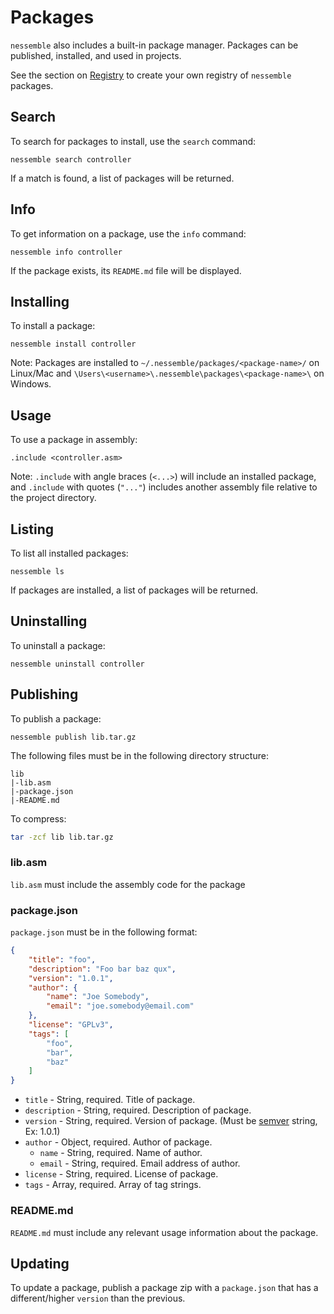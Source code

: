 # Packages

`nessemble` also includes a built-in package manager. Packages can be published,
installed, and used in projects.

See the section on [Registry](/registry) to create your own registry of
`nessemble` packages.

## Search

To search for packages to install, use the `search` command:

```text
nessemble search controller
```

If a match is found, a list of packages will be returned.

## Info

To get information on a package, use the `info` command:

```text
nessemble info controller
```

If the package exists, its `README.md` file will be displayed.

## Installing

To install a package:

```text
nessemble install controller
```

Note: Packages are installed to `~/.nessemble/packages/<package-name>/` on
Linux/Mac and `\Users\<username>\.nessemble\packages\<package-name>\` on
Windows.

## Usage

To use a package in assembly:

```text
.include <controller.asm>
```

Note: `.include` with angle braces (`<...>`) will include an installed package,
and `.include` with quotes (`"..."`) includes another assembly file relative to
the project directory.

## Listing

To list all installed packages:

```text
nessemble ls
```

If packages are installed, a list of packages will be returned.

## Uninstalling

To uninstall a package:

```text
nessemble uninstall controller
```

## Publishing

To publish a package:

```text
nessemble publish lib.tar.gz
```

The following files must be in the following directory structure:

```text
lib
|-lib.asm
|-package.json
|-README.md
```

To compress:

```bash
tar -zcf lib lib.tar.gz
```

### lib.asm

`lib.asm` must include the assembly code for the package

### package.json

`package.json` must be in the following format:

```json
{
    "title": "foo",
    "description": "Foo bar baz qux",
    "version": "1.0.1",
    "author": {
        "name": "Joe Somebody",
        "email": "joe.somebody@email.com"
    },
    "license": "GPLv3",
    "tags": [
        "foo",
        "bar",
        "baz"
    ]
}
```

* `title` - String, required. Title of package.
* `description` - String, required. Description of package.
* `version` - String, required. Version of package. (Must be
    [semver](http://semver.org/) string, Ex: 1.0.1)
* `author` - Object, required. Author of package.
    * `name` - String, required. Name of author.
    * `email` - String, required. Email address of author.
* `license` - String, required. License of package.
* `tags` - Array, required. Array of tag strings.

### README.md

`README.md` must include any relevant usage information about the package.

## Updating

To update a package, publish a package zip with a `package.json` that has a
different/higher `version` than the previous.
